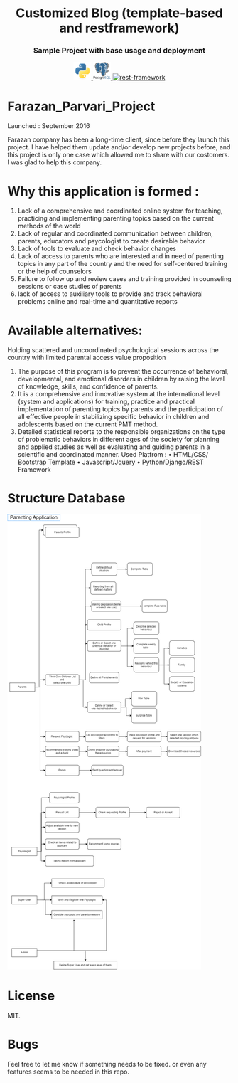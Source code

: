 <div align="center">
<h1 align="center">Customized Blog (template-based and restframework)</h1>
<h3 align="center">Sample Project with base usage and deployment</h3>
</div>
<p align="center">
<a href="https://www.python.org" target="_blank"> <img src="https://raw.githubusercontent.com/devicons/devicon/master/icons/python/python-original.svg" alt="python" width="40" height="40"/> </a>
<a href="https://www.postgresql.org" target="_blank"> <img src="https://raw.githubusercontent.com/devicons/devicon/master/icons/postgresql/postgresql-original-wordmark.svg" alt="postgresql" width="40" height="40"/> </a>
<a href="https://www.django-rest-framework.org/" target="_blank"> <img src="https://img.icons8.com/?size=100&id=79865&format=png&color=000000" alt="rest-framework" width="40" height="40"/> </a>

</p>





# Farazan_Parvari_Project
 Launched : September 2016 
 
Farazan company has been a long-time client, since before they launch this project.  I have helped them update and/or develop new projects before, and this project is only one case which allowed me to share with our costomers. I was glad to help this company.

# Why this application is formed :

1.	Lack of a comprehensive and coordinated online system for teaching, practicing and implementing parenting topics based on the current methods of the world
2.	Lack of regular and coordinated communication between children, parents, educators and psycologist to create desirable behavior
3.	Lack of tools to evaluate and check behavior changes
4.	Lack of access to parents who are interested and in need of parenting topics in any part of the country and the need for self-centered training or the help of counselors
5.	Failure to follow up and review cases and training provided in counseling sessions or case studies of parents
6.	lack of access to auxiliary tools to provide and track behavioral problems online and real-time and quantitative reports

# Available alternatives:

Holding scattered and uncoordinated psychological sessions across the country with limited parental access
value proposition
1.	The purpose of this program is to prevent the occurrence of behavioral, developmental, and emotional disorders in children by raising the level of knowledge, skills, and confidence of parents.
2.	It is a comprehensive and innovative system at the international level (system and applications) for training, practice and practical implementation of parenting topics by parents and the participation of all effective people in stabilizing specific behavior in children and adolescents based on the current PMT method.
3.	Detailed statistical reports to the responsible organizations on the type of problematic behaviors in different ages of the society for planning and applied studies as well as evaluating and guiding parents in a scientific and coordinated manner.
Used Platfrom :
•	HTML/CSS/ Bootstrap Template
•	Javascript/Jquery
•	Python/Django/REST Framework


# Structure Database
<img src="data_structure.png" alt="Data_structure">

# License
MIT.


# Bugs
Feel free to let me know if something needs to be fixed. or even any features seems to be needed in this repo.
